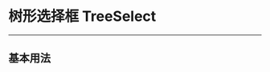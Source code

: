 # 树形选择框 TreeSelect

---

## 基本用法

<div class="demo-block">
  <okendo-treeselect v-model='value' :multiple="true" :options="options"></okendo-treeselect>
</div>

<script>
export default {
  data () {
    return  {
      value: null,
      options: [
        {
          id: 'a',
          label: 'a',
          children: [{
            id: 'aa',
            label: 'aa',
            children: [
              {
                id: 'cc',
                label: 'cc'
              }
            ]
          }, {
            id: 'ab',
            label: 'ab',
          }],
        }, 
        {
          id: 'b',
          label: 'b',
        }, 
        {
          id: 'c',
          label: 'c',
        }
      ]
    }
  }
}
</script>